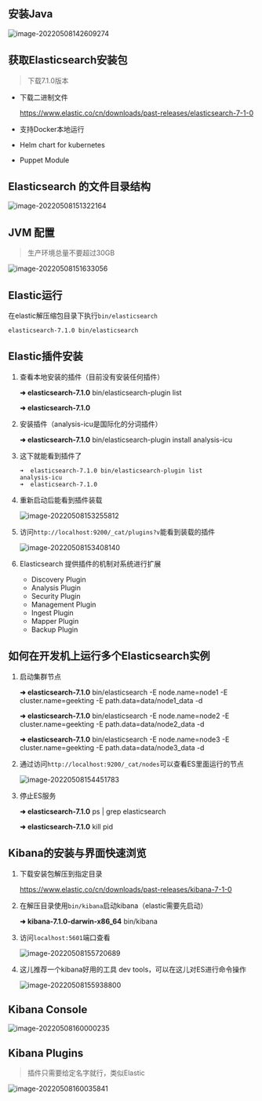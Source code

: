 ## 安装Java

![image-20220508142609274](/Users/litian/Documents/lian2077/documents/documents/Elastic-Search/Elastic核心技术与实战/images/image-20220508142609274.png)

## 获取Elasticsearch安装包

> 下载7.1.0版本

+ 下载二进制文件

  https://www.elastic.co/cn/downloads/past-releases/elasticsearch-7-1-0

+ 支持Docker本地运行

+ Helm chart for kubernetes

+ Puppet Module

## Elasticsearch 的文件目录结构

![image-20220508151322164](/Users/litian/Documents/lian2077/documents/documents/Elastic-Search/Elastic核心技术与实战/images/image-20220508151322164.png)

## JVM 配置

> 生产环境总量不要超过30GB

![image-20220508151633056](/Users/litian/Documents/lian2077/documents/documents/Elastic-Search/Elastic核心技术与实战/images/image-20220508151633056.png)

## Elastic运行

在elastic解压缩包目录下执行`bin/elasticsearch`

```shell
elasticsearch-7.1.0 bin/elasticsearch
```

## Elastic插件安装

1. 查看本地安装的插件（目前没有安装任何插件）

   **➜** **elasticsearch-7.1.0** bin/elasticsearch-plugin list

   **➜** **elasticsearch-7.1.0** 

2. 安装插件（analysis-icu是国际化的分词插件）

   **➜** **elasticsearch-7.1.0** bin/elasticsearch-plugin install analysis-icu

3. 这下就能看到插件了

   ````shell
   ➜  elasticsearch-7.1.0 bin/elasticsearch-plugin list                
   analysis-icu
   ➜  elasticsearch-7.1.0 
   ````

4. 重新启动后能看到插件装载

   ![image-20220508153255812](/Users/litian/Documents/lian2077/documents/documents/Elastic-Search/Elastic核心技术与实战/images/image-20220508153255812.png)

5. 访问`http://localhost:9200/_cat/plugins?v`能看到装载的插件

   ![image-20220508153408140](/Users/litian/Documents/lian2077/documents/documents/Elastic-Search/Elastic核心技术与实战/images/image-20220508153408140.png)

6. Elasticsearch 提供插件的机制对系统进行扩展

   + Discovery Plugin
   + Analysis Plugin
   + Security Plugin
   + Management Plugin
   + Ingest Plugin
   + Mapper Plugin
   + Backup Plugin

## 如何在开发机上运行多个Elasticsearch实例

1. 启动集群节点

   **➜** **elasticsearch-7.1.0** bin/elasticsearch -E node.name=node1 -E cluster.name=geekting -E path.data=data/node1_data -d

   **➜** **elasticsearch-7.1.0** bin/elasticsearch -E node.name=node2 -E cluster.name=geekting -E path.data=data/node2_data -d

   **➜** **elasticsearch-7.1.0** bin/elasticsearch -E node.name=node3 -E cluster.name=geekting -E path.data=data/node3_data -d

2. 通过访问`http://localhost:9200/_cat/nodes`可以查看ES里面运行的节点

   ![image-20220508154451783](/Users/litian/Documents/lian2077/documents/documents/Elastic-Search/Elastic核心技术与实战/images/image-20220508154451783.png)

3. 停止ES服务

   **➜** **elasticsearch-7.1.0** ps | grep elasticsearch

   **➜** **elasticsearch-7.1.0** kill pid

## Kibana的安装与界面快速浏览

1. 下载安装包解压到指定目录

   https://www.elastic.co/cn/downloads/past-releases/kibana-7-1-0

2. 在解压目录使用`bin/kibana`启动kibana（elastic需要先启动）

   **➜** **kibana-7.1.0-darwin-x86_64** bin/kibana

3. 访问`localhost:5601`端口查看

   ![image-20220508155720689](/Users/litian/Documents/lian2077/documents/documents/Elastic-Search/Elastic核心技术与实战/images/image-20220508155720689.png)

4. 这儿推荐一个kibana好用的工具 dev tools，可以在这儿对ES进行命令操作

   ![image-20220508155938800](/Users/litian/Documents/lian2077/documents/documents/Elastic-Search/Elastic核心技术与实战/images/image-20220508155938800.png)

   

## Kibana Console

![image-20220508160000235](/Users/litian/Documents/lian2077/documents/documents/Elastic-Search/Elastic核心技术与实战/images/image-20220508160000235.png)

## Kibana Plugins

> 插件只需要给定名字就行，类似Elastic

![image-20220508160035841](/Users/litian/Documents/lian2077/documents/documents/Elastic-Search/Elastic核心技术与实战/images/image-20220508160036555.png)